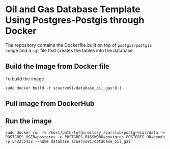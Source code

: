 # Oil and Gas Database Template Using Postgres-Postgis through Docker

The repository contains the Dockerfile built on top of `postgis/postgis` image and a `sql` file that creates the tables into the database. 


## Build the Image from  Docker file
To build the image

```
sudo docker build -t scuervo91/database_oil_gas:0.1 .
```

## Pull image from DockerHub


## Run the image

```
sudo docker run -v /host/path/to/directory:/var/lib/postgresql/data -e POSTGRES_USER=postgres -e POSTGRES_PASSWORD=postgres POSTGRES_DB=geodb -p 5432:5432 --name database scuervo91/database_oil_gas 
```

